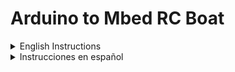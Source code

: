 # Arduino to Mbed RC Boat

<details><summary>English Instructions</summary>
<p>

## Introduction
This repo contains the documented code used for a remote controlled boat using the Arduino and Mbed platforms, utilizing bluetooth as the medium for wireless communication.

This was used for a class project, however, while doing so our team found few and often confusing documentation and explanations on the details of the components used for the boat. Hopefully this helps someone else understand and implement this to their own projects.

## Boat Specifications
For this project the boat was designed to do the following things:
- Use a Mbed microcontroller (FRDM-KL25Z) to control the boat components.
- Use a servo (SG90) to control the rudder of the boat.
- Control the boat velocity and direction using a H-Bridge module (L-298N).
- Communicate wirelessly with the controller using a bluetooth module (HC-05).

## Controller Specifications
For this project the controller was designed to do the following things:
- Use an Arduino microcontroller (Arduino UNO) to control and read the controller components.
- Use two potentiometers to control velocity and direction of the boat.
- Use two push-buttons to control propeller rotation direction and controller timer.
- Use an LCD display module to show speed and direction information as well as the timer.
- Communicate wirelessly with the boat using a bluetooth module (HC-05).

## Configuring the Bluetooth Modules
Connecting both HC-05 modules was one of the most challenging parts of the project, this originates from the many resources that present confusing and even conflicting information about how to connect the bluetooth modules.

### Bluetooth Modules

First thing you need to know is the difference between the HC-05 and the HC-06 modules, primarily that the latter is only able to serve as slave, meaning it won't be able to establish the connection.

To know if you are using the HC-05 module (assuming it's not marked) you can check the amount of pins it has, as more often than not the HC-05 has 6 pins and a small button, while the HC-06 has only 4 and no button.

### AT Command Mode

Another important aspect to notice is the AT command mode of the HC-05, it is in this mode that the module can be configured. Weather the module is in its normal mode or in its AT mode can be known if when connected to Vin and Gnd it behaves in one of the following ways:
- Fast blinking of the LED: Normal mode.
- Slow blinking of the LED: AT Mode.
- Double blinking of the LED: Connected to another device. 

To access this mode there are two ways that can work depending on how new or old is the model of the bluetooth module:
- Older module: The circuit plate tends to be thicker, around 2mm, and only has one red LED on the lower left side.
- New module: The circuit plate tends to be more slim, around 1mm, and has two LED's, the lower red one and a upper blue one.

To enter AT mode on older modules you can simply press and hold the button (while it is disconnected) and then give power to the module. For new models you have to connect the `Enable` pin to 3V before giving power to the module.

### Communicate with the module
To configure the bluetooth module we found it to be much easier to use the following method:

Use a computer and a Arduino microcontroller, use the Arduino 5V and Gnd pins to give power to the module, connect bluetooth TX pin to Arduino pin 10 and bluetooth RX pin to Arduino pin 11.

Upload the code below to the Arduino:

```arduino
#include <SoftwareSerial.h>

SoftwareSerial miBT(10,11); //Connect bluetooth TX pin to Arduino pin 10 and bluetooth RX pin to Arduino pin 11.
char c = ' ';

void setup(){
  Serial.begin(9600);
  Serial.println("Ready");
  miBT.begin(38400);
}

void loop(){
  if(miBT.available()){
    c = miBT.read();
    Serial.write(c);
  }

  if(Serial.available()){
    c = Serial.read();
    miBT.write(c);
  }
}
```

Make sure to start the bluetooth module in AT mode, use the Arduino IDE to open a serial monitor, and select `Both NL & CR` and 9600 bauds.

If you write `AT` and send it in the command line you should be answered with `OK`.

Repeat the process with the other module in a different computer.

### AT Commands
There are many AT commands you can send to the module to configure it, a comprehensive list of these commands is linked in the external resources section, here we list in order the ones required to establish the connection between the modules:
- `AT+NAME=[PARAM]`         //Gives a name to the module.
- `AT+ROLE?`                //Returns the role it has taken (0 - Slave, 1 - Master, 2 - Slave-loop).
- `AT+ROLE=[PARAM]`         //Assigns a role to the module (0/1/2).
- `AT+ADDR?`                //Returns the address to connect to (Must be asked to the salve).
- `AT+UART=[PARAM]`         //Assigns the UART values (Reccommend `AT+UART=38400,0,0` as it's the baud rate used in the code).
- `AT+BIND=[ADDRESS]`       //Tells the master which address to connect once in is powered (Must be told to the master).
- `AT+LINK=[ADDRESS]`       //Asks to connect to the address.
- `AT+STATE?`               //Returns the current state of the module (Master should be: Ready/Connected/Paired. Slave should be: Pairable/Paired/Connected).

Once both modules indicate they are connected/paired you can once again disconnect them from power and connect them again in normal mode (Just connect Vin and Gnd),
wait for the both modules to start double blinking simultaneously that way you will know they are connected. Using the same code as before you should be able to send a string like "Hello" through one command line and watch it display on the other computer's command line.

### Important notes
- The FRDM-KL25Z can be used to power the bluetooth module however you can not power anything else using the 5V pin or else the modules will disconnect.
- The HC-05 modules will begin to disconnect at around 2 to 3 meters. 

## External Resources
- [HC-05 AT Command List](https://www.teachmemicro.com/hc-05-bluetooth-command-list/)
- [Boat Schematics](https://www.instructables.com/RC-Boat-2/)

</p>
</details>

<details><summary>Instrucciones en español</summary>
<p>

## Introducción
Este repositorio contiene el código documentado utilizado para un barco controlado a distancia que utiliza las plataformas Arduino y Mbed, utilizando bluetooth como medio para la comunicación inalámbrica.

Esto se utilizó para un proyecto de clase, sin embargo, mientras lo hacía, nuestro equipo encontró poca documentación y explicaciones, a menudo confusas, sobre los detalles de los componentes utilizados para el barco. Esperemos que esto ayude a alguien más a entender e implementar esto en sus propios proyectos.

## Especificaciones del bote
Para este proyecto, el barco fue diseñado para hacer lo siguiente:
- Utilice un microcontrolador Mbed (FRDM-KL25Z) para controlar los componentes del barco.
- Utilice un servo (SG90) para controlar el timón del barco.
- Controlar la velocidad y dirección del barco mediante un módulo de Puente-H (L-298N).
- Comunicarse de forma inalámbrica con el controlador mediante un módulo bluetooth (HC-05).

## Especificaciones del control
Para este proyecto, el controlador fue diseñado para hacer lo siguiente:
- Utilice un microcontrolador Arduino (Arduino UNO) para controlar y leer los componentes del controlador.
- Utilice dos potenciómetros para controlar la velocidad y la dirección del barco.
- Use dos botones para controlar la dirección de rotación de la hélice y el temporizador del controlador.
- Use un módulo de pantalla LCD para mostrar información de velocidad y dirección, así como el temporizador.
- Comunicarse de forma inalámbrica con el barco mediante un módulo bluetooth (HC-05).

## Configuración de los módulos de bluetooth
Conectar ambos módulos HC-05 fue una de las partes más desafiantes del proyecto, esto se origina en los muchos recursos que presentan información confusa e incluso contradictoria sobre cómo conectar los módulos bluetooth.

### Módulos Bluetooth

Lo primero que debe saber es la diferencia entre los módulos HC-05 y HC-06, principalmente que este último solo puede servir como esclavo, lo que significa que no podrá establecer la conexión.

Para saber si está utilizando el módulo HC-05 (suponiendo que no esté marcado), puede verificar la cantidad de pines que tiene, ya que la mayoría de las veces el HC-05 tiene 6 pines y un botón pequeño, mientras que el HC-06 tiene solo 4 y sin botón.

### Modo de comando AT

Otro aspecto importante a notar es el modo de comando AT del HC-05, es en este modo que se puede configurar el módulo. Se puede saber si el módulo está en su modo normal o en su modo AT si cuando está conectado a Vin y Gnd se comporta de una de las siguientes maneras:
- Parpadeo rápido del LED: Modo normal.
- Parpadeo lento del LED: Modo AT.
- Doble parpadeo del LED: Conectado a otro dispositivo.

Para acceder a este modo hay dos formas que pueden funcionar dependiendo de lo nuevo o antiguo que sea el modelo del módulo bluetooth:
- Módulo antiguo: La placa del circuito tiende a ser más gruesa, alrededor de 2 mm, y solo tiene un LED rojo en el lado inferior izquierdo.
- Nuevo módulo: La placa del circuito tiende a ser más delgada, alrededor de 1 mm, y tiene dos LED, el rojo inferior y el azul superior.

Para ingresar al modo AT en módulos más antiguos, simplemente presione y mantenga presionado el botón (mientras está desconectado) y luego encienda el módulo. Para los modelos nuevos, debe conectar el pin `Enable` a 3V antes de dar energía al módulo.

### Comunicarse con el módulo
Para configurar el módulo bluetooth nos resultó mucho más sencillo utilizar el siguiente método:

Use una computadora y un microcontrolador Arduino, use los pines Arduino 5V y Gnd para alimentar el módulo, conecte el pin bluetooth TX al pin 10 de Arduino y el pin bluetooth RX al pin 11 de Arduino.

Sube el siguiente código al Arduino:
```arduino
#include <SoftwareSerial.h>

SoftwareSerial miBT(10,11); //Connect bluetooth TX pin to Arduino pin 10 and bluetooth RX pin to Arduino pin 11.
char c = ' ';

void setup(){
  Serial.begin(9600);
  Serial.println("Ready");
  miBT.begin(38400);
}

void loop(){
  if(miBT.available()){
    c = miBT.read();
    Serial.write(c);
  }

  if(Serial.available()){
    c = Serial.read();
    miBT.write(c);
  }
}
```

Asegúrese de iniciar el módulo bluetooth en modo AT, use Arduino IDE para abrir un monitor en serie y seleccione `Both NL & CR` y 9600 baudios.

Si escribe 'AT' y lo envía en la línea de comando, debe responder con 'OK'.

Repita el proceso con el otro módulo en una computadora diferente.

### Comandos AT
Hay muchos comandos AT que puede enviar al módulo para configurarlo, una lista completa de estos comandos está vinculada en la sección de recursos externos, aquí enumeramos en orden los necesarios para establecer la conexión entre los módulos:
- `AT+NAME=[PARAM]`         //Da un nombre al módulo.
- `¿AT+ROLE?`               //Devuelve el rol que ha tomado (0 - Slave, 1 - Master, 2 - Slave-loop).
- `AT+ROLE=[PARAM]`         //Asigna un rol al módulo (0/1/2).
- `¿AT+ADDR?`               //Devuelve la dirección a la que conectarse (Se debe preguntar al esclavo).
- `AT+UART=[PARAM]`         //Asigna los valores UART (se recomienda `AT+UART=38400,0,0`).
- `AT+BIND=[DIRECCIÓN]`     //Le dice al maestro qué dirección conectarse una vez que está encendido (Debe informarse al maestro).
- `AT+LINK=[DIRECCIÓN]`     //Pide conectarse a la dirección.
- `AT+STATE?`               //Devuelve el estado actual del módulo (El maestro debe estar: Ready/Connected/Paired. El esclavo debe ser: Pairable/Paired/Connected).

Una vez que ambos módulos indiquen que están conectados/emparejados, puede volver a desconectarlos de la alimentación y volver a conectarlos en modo normal (solo conecte Vin y Gnd),
espere a que ambos módulos comiencen a parpadear dos veces simultáneamente de esa manera sabrá que están conectados. Usando el mismo código que antes, debería poder enviar una cadena como "Hola" a través de una línea de comando y ver cómo se muestra en la línea de comando de la otra computadora.

### Notas importantes
- El FRDM-KL25Z se puede usar para alimentar el módulo bluetooth, sin embargo, no puede alimentar nada más con el pin de 5V o, de lo contrario, los módulos se desconectarán.
- Los módulos HC-05 comenzarán a desconectarse alrededor de los 2 a 3 metros.

## Recursos externos
- [Lista de comandos AT del HC-05](https://www.teachmemicro.com/hc-05-bluetooth-command-list/)
- [Esquemas del barco](https://www.instructables.com/RC-Boat-2/)

</p>
</details>
